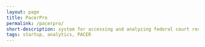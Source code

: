 ```yaml
---
layout: page
title: PacerPro
permalink: /pacerpro/
short-description: system for accessing and analyzing federal court records 
tags: startup, analytics, PACER
---
```

